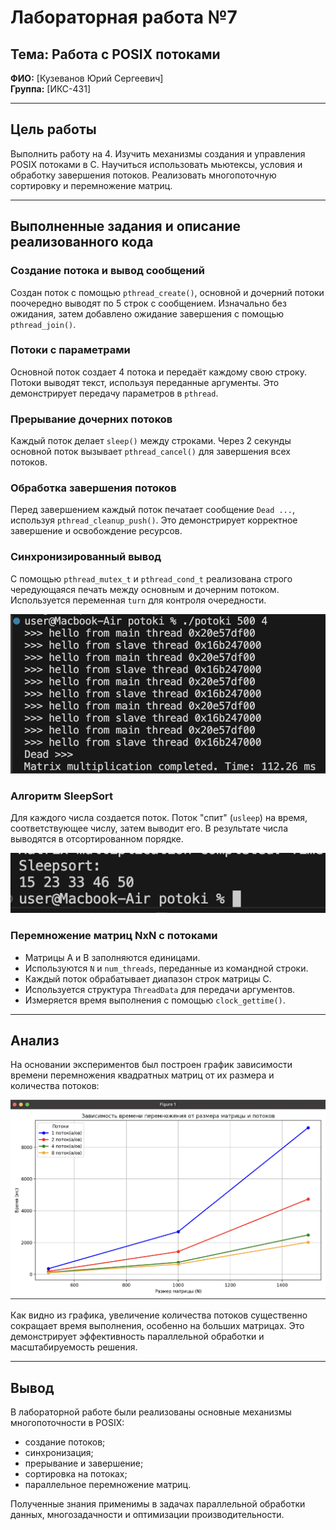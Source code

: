 
# Лабораторная работа №7

## Тема: Работа с POSIX потоками

**ФИО:** [Кузеванов Юрий Сергеевич]  
**Группа:** [ИКС-431]  

---

## Цель работы

Выполнить работу на 4. Изучить механизмы создания и управления POSIX потоками в C. Научиться использовать мьютексы, условия и обработку завершения потоков. Реализовать многопоточную сортировку и перемножение матриц.

---

## Выполненные задания и описание реализованного кода

### Создание потока и вывод сообщений

Создан поток с помощью `pthread_create()`, основной и дочерний потоки поочередно выводят по 5 строк с сообщением. Изначально без ожидания, затем добавлено ожидание завершения с помощью `pthread_join()`.

### Потоки с параметрами

Основной поток создает 4 потока и передаёт каждому свою строку. Потоки выводят текст, используя переданные аргументы. Это демонстрирует передачу параметров в `pthread`.

### Прерывание дочерних потоков

Каждый поток делает `sleep()` между строками. Через 2 секунды основной поток вызывает `pthread_cancel()` для завершения всех потоков.

### Обработка завершения потоков

Перед завершением каждый поток печатает сообщение `Dead ...`, используя `pthread_cleanup_push()`. Это демонстрирует корректное завершение и освобождение ресурсов.

### Синхронизированный вывод

С помощью `pthread_mutex_t` и `pthread_cond_t` реализована строго чередующаяся печать между основным и дочерним потоком. Используется переменная `turn` для контроля очередности.

![Результат работы ./potoki 500 4](potoki.png)

### Алгоритм SleepSort

Для каждого числа создается поток. Поток "спит" (`usleep`) на время, соответствующее числу, затем выводит его. В результате числа выводятся в отсортированном порядке.

![Вывод SleepSort](Sleep.png)

### Перемножение матриц NxN с потоками

- Матрицы A и B заполняются единицами.
- Используются `N` и `num_threads`, переданные из командной строки.
- Каждый поток обрабатывает диапазон строк матрицы C.
- Используется структура `ThreadData` для передачи аргументов.
- Измеряется время выполнения с помощью `clock_gettime()`.

---

## Анализ

На основании экспериментов был построен график зависимости времени перемножения квадратных матриц от их размера и количества потоков:

![График времени](plot.png)

Как видно из графика, увеличение количества потоков существенно сокращает время выполнения, особенно на больших матрицах. Это демонстрирует эффективность параллельной обработки и масштабируемость решения.

---

## Вывод

В лабораторной работе были реализованы основные механизмы многопоточности в POSIX:
- создание потоков;
- синхронизация;
- прерывание и завершение;
- сортировка на потоках;
- параллельное перемножение матриц.

Полученные знания применимы в задачах параллельной обработки данных, многозадачности и оптимизации производительности.
